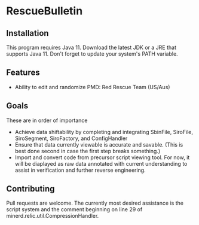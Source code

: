 # RescueBulletin

## Installation
This program requires Java 11. Download the latest JDK or a JRE that supports Java 11. Don't forget to update your system's PATH variable.
## Features
* Ability to edit and randomize PMD: Red Rescue Team (US/Aus)

## Goals
These are in order of importance
* Achieve data shiftability by completing and integrating SbinFile, SiroFile, SiroSegment, SiroFactory, and ConfigHandler
* Ensure that data currently viewable is accurate and savable. (This is best done second in case the first step breaks something.)
* Import and convert code from precursor script viewing tool. For now, it will be diaplayed as raw data annotated with current understanding to assist in verification and further reverse engineering.

## Contributing
Pull requests are welcome. The currently most desired assistance is the script system and the comment beginning on line 29 of minerd.relic.util.CompressionHandler.
